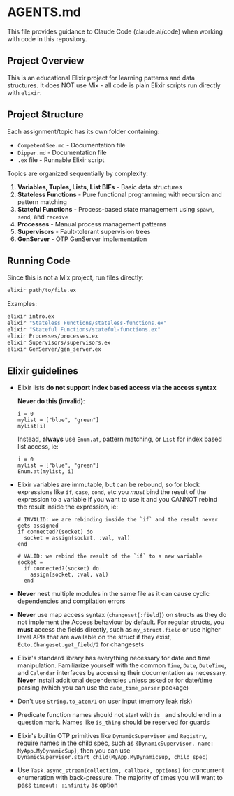 # AGENTS.md
This file provides guidance to Claude Code (claude.ai/code) when working with code in this repository.

## Project Overview

This is an educational Elixir project for learning patterns and data structures. It does NOT use Mix - all code is plain Elixir scripts run directly with `elixir`.

## Project Structure

Each assignment/topic has its own folder containing:
- `CompetentSee.md` - Documentation file
- `Dipper.md` - Documentation file
- `.ex` file - Runnable Elixir script

Topics are organized sequentially by complexity:
1. **Variables, Tuples, Lists, List BIFs** - Basic data structures
2. **Stateless Functions** - Pure functional programming with recursion and pattern matching
3. **Stateful Functions** - Process-based state management using `spawn`, `send`, and `receive`
4. **Processes** - Manual process management patterns
5. **Supervisors** - Fault-tolerant supervision trees
6. **GenServer** - OTP GenServer implementation

## Running Code

Since this is not a Mix project, run files directly:

```bash
elixir path/to/file.ex
```

Examples:
```bash
elixir intro.ex
elixir "Stateless Functions/stateless-functions.ex"
elixir "Stateful Functions/stateful-functions.ex"
elixir Processes/processes.ex
elixir Supervisors/supervisors.ex
elixir GenServer/gen_server.ex
```

<!-- usage-rules-start -->
<!-- phoenix:elixir-start -->
## Elixir guidelines

- Elixir lists **do not support index based access via the access syntax**

  **Never do this (invalid)**:

      i = 0
      mylist = ["blue", "green"]
      mylist[i]

  Instead, **always** use `Enum.at`, pattern matching, or `List` for index based list access, ie:

      i = 0
      mylist = ["blue", "green"]
      Enum.at(mylist, i)

- Elixir variables are immutable, but can be rebound, so for block expressions like `if`, `case`, `cond`, etc
  you *must* bind the result of the expression to a variable if you want to use it and you CANNOT rebind the result inside the expression, ie:

      # INVALID: we are rebinding inside the `if` and the result never gets assigned
      if connected?(socket) do
        socket = assign(socket, :val, val)
      end

      # VALID: we rebind the result of the `if` to a new variable
      socket =
        if connected?(socket) do
          assign(socket, :val, val)
        end

- **Never** nest multiple modules in the same file as it can cause cyclic dependencies and compilation errors
- **Never** use map access syntax (`changeset[:field]`) on structs as they do not implement the Access behaviour by default. For regular structs, you **must** access the fields directly, such as `my_struct.field` or use higher level APIs that are available on the struct if they exist, `Ecto.Changeset.get_field/2` for changesets
- Elixir's standard library has everything necessary for date and time manipulation. Familiarize yourself with the common `Time`, `Date`, `DateTime`, and `Calendar` interfaces by accessing their documentation as necessary. **Never** install additional dependencies unless asked or for date/time parsing (which you can use the `date_time_parser` package)
- Don't use `String.to_atom/1` on user input (memory leak risk)
- Predicate function names should not start with `is_` and should end in a question mark. Names like `is_thing` should be reserved for guards
- Elixir's builtin OTP primitives like `DynamicSupervisor` and `Registry`, require names in the child spec, such as `{DynamicSupervisor, name: MyApp.MyDynamicSup}`, then you can use `DynamicSupervisor.start_child(MyApp.MyDynamicSup, child_spec)`
- Use `Task.async_stream(collection, callback, options)` for concurrent enumeration with back-pressure. The majority of times you will want to pass `timeout: :infinity` as option
